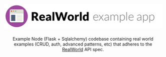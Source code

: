 # ![Node.js / Express / Typescript / MySql / Knex Example App](./.github/images/logo.png)

<p align="center">
  Example Node (Flask + Sqlalchemy) codebase containing real world examples (CRUD, auth, advanced patterns, etc) that adheres to the <a href="https://github.com/gothinkster/realworld-example-apps">RealWorld</a> API spec.
</p>
